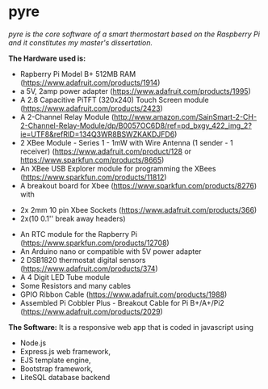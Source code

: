 # pyre
*pyre is the core software of a smart thermostart based on the Raspberry Pi and it constitutes my master's dissertation.*

**The Hardware used is:**
* Rapberry Pi Model B+ 512MB RAM (https://www.adafruit.com/products/1914)
* a 5V, 2amp power adapter (https://www.adafruit.com/products/1995)
* A 2.8 Capacitive PiTFT (320x240) Touch Screen module (https://www.adafruit.com/products/2423)
* A 2-Channel Relay Module (http://www.amazon.com/SainSmart-2-CH-2-Channel-Relay-Module/dp/B0057OC6D8/ref=pd_bxgy_422_img_2?ie=UTF8&refRID=134Q3WR8BSWZKAKDJFD6)
* 2 XBee Module - Series 1 - 1mW with Wire Antenna (1 sender - 1 receiver) (https://www.adafruit.com/product/128 or https://www.sparkfun.com/products/8665)
* An XBee USB Explorer module for programming the XBees (https://www.sparkfun.com/products/11812)
* A breakout board for Xbee (https://www.sparkfun.com/products/8276) with 
- 2x 2mm 10 pin Xbee Sockets (https://www.adafruit.com/products/366) 
- 2x(10 0.1'' break away headers)
* An RTC module for the Rapberry Pi (https://www.sparkfun.com/products/12708)
* An Arduino nano or compatible with 5V power adapter 
* 2 DSB1820 thermostat digital sensors (https://www.adafruit.com/products/374)
* A 4 Digit LED Tube module 
* Some Resistors and many cables 
* GPIO Ribbon Cable (https://www.adafruit.com/products/1988)
* Assembled Pi Cobbler Plus - Breakout Cable for Pi B+/A+/Pi2 (https://www.adafruit.com/products/2029)

**The Software:** 
It is a responsive web app that is coded in javascript using 
* Node.js 
* Express.js web framework, 
* EJS template engine, 
* Bootstrap framework,
* LiteSQL database backend

